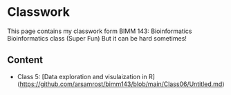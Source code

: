 # Classwork
 This page contains my classwork form BIMM 143: Bioinformatics 
Bioinformatics class (Super Fun)
But it can be hard sometimes!

## Content
-  Class 5: [Data exploration and visulaization in R] (https://github.com/arsamrost/bimm143/blob/main/Class06/Untitled.md)
